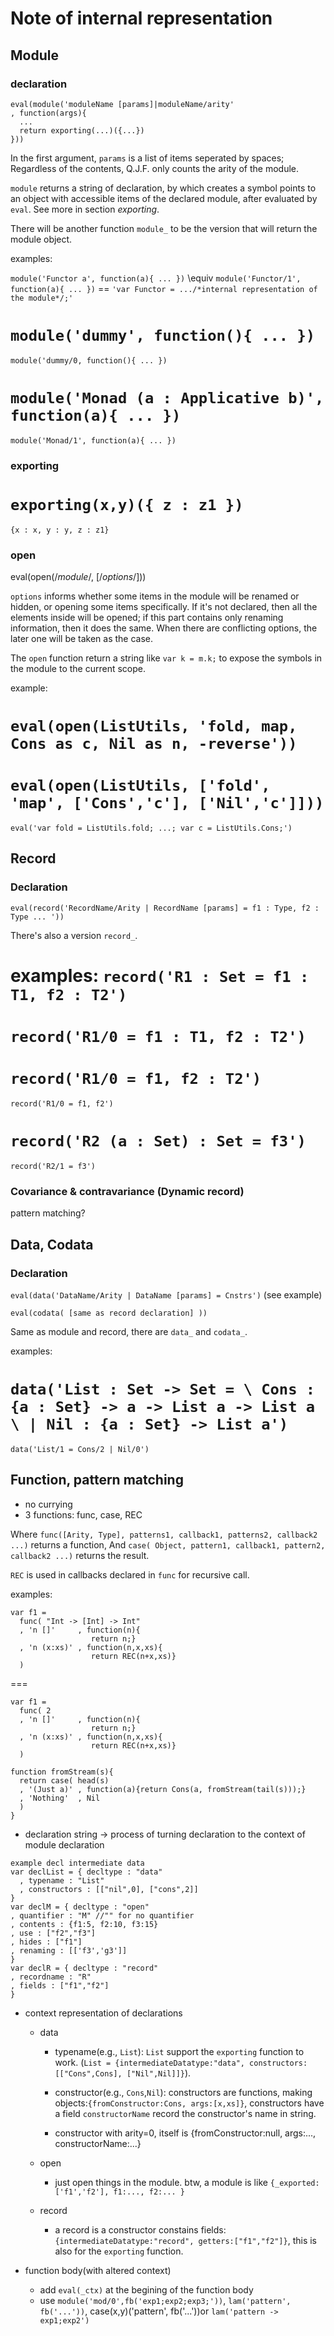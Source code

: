 # Note of internal representation







## Module

### declaration

```
eval(module('moduleName [params]|moduleName/arity'
, function(args){
  ...
  return exporting(...)({...})
}))
```

In the first argument, `params` is a list of items seperated by spaces;
Regardless of the contents, Q.J.F. only counts the arity of the module.

`module` returns a string of declaration, by which creates a symbol points to 
an object with accessible items of the declared module, after evaluated by `eval`.
See more in section *exporting*.

There will be another function `module_` to be the version that will return the module object.

examples:

`module('Functor a', function(a){ ... })`
\equiv
`module('Functor/1', function(a){ ... })`
\==
`'var Functor = .../*internal representation of the module*/;'`


`module('dummy', function(){ ... })`
==
`module('dummy/0, function(){ ... })`


`module('Monad (a : Applicative b)', function(a){ ... })`
==
`module('Monad/1', function(a){ ... })`


### exporting

`exporting(x,y)({ z : z1 })`
==
`{x : x, y : y, z : z1}`

### open

eval(open(/*module*/, [/*options*/]))

`options` informs whether some items in the module will be renamed or hidden, 
or opening some items specifically. If it's not declared, 
then all the elements inside will be opened; if this part contains
only renaming information, then it does the same. 
When there are conflicting options, the later one will be taken as the case.

The `open` function return a string like `var k = m.k;` to expose the symbols 
in the module to the current scope.


example:

`eval(open(ListUtils, 'fold, map, Cons as c, Nil as n, -reverse'))`
==
`eval(open(ListUtils, ['fold', 'map', ['Cons','c'], ['Nil','c']]))`
==
`eval('var fold = ListUtils.fold; ...; var c = ListUtils.Cons;')`

















## Record

### Declaration

`eval(record('RecordName/Arity | RecordName [params] = f1 : Type, f2 : Type ... '))`

There's also a version `record_`.

examples:
`record('R1 : Set = f1 : T1, f2 : T2')`
==
`record('R1/0 = f1 : T1, f2 : T2')`
==
`record('R1/0 = f1, f2 : T2')`
==
`record('R1/0 = f1, f2')`

`record('R2 (a : Set) : Set = f3')`
==
`record('R2/1 = f3')`


### Covariance & contravariance (Dynamic record)

pattern matching?












## Data, Codata

### Declaration

`eval(data('DataName/Arity | DataName [params] = Cnstrs')` (see example)

`eval(codata( [same as record declaration] ))`

Same as module and record, there are `data_` and `codata_`.


examples:

`data('List : Set -> Set = \
         Cons : {a : Set} -> a -> List a -> List a \
       | Nil : {a : Set} -> List a')`
==
`data('List/1 = Cons/2 | Nil/0')`












## Function, pattern matching

- no currying
- 3 functions: func, case, REC

Where
`func([Arity, Type], patterns1, callback1, patterns2, callback2 ...)`
returns a function,
And
`case( Object, pattern1, callback1, pattern2, callback2 ...)`
returns the result.

`REC` is used in callbacks declared in `func` for recursive call.

examples:

```
var f1 = 
  func( "Int -> [Int] -> Int"
  , 'n []'     , function(n){
                  return n;}
  , 'n (x:xs)' , function(n,x,xs){
                  return REC(n+x,xs)}
  )
```
===
```
var f1 = 
  func( 2
  , 'n []'     , function(n){
                  return n;}
  , 'n (x:xs)' , function(n,x,xs){
                  return REC(n+x,xs)}
  )
```
```
function fromStream(s){
  return case( head(s)
  , '(Just a)' , function(a){return Cons(a, fromStream(tail(s)));}
  , 'Nothing'  , Nil
  )
}
```





* declaration string -> process of turning declaration to the context of module declaration

```
example decl intermediate data
var declList = { decltype : "data"
  , typename : "List"
  , constructors : [["nil",0], ["cons",2]]
}
var declM = { decltype : "open"
, quantifier : "M" //"" for no quantifier
, contents : {f1:5, f2:10, f3:15}
, use : ["f2","f3"]
, hides : ["f1"]
, renaming : [['f3','g3']]
}
var declR = { decltype : "record"
, recordname : "R"
, fields : ["f1","f2"]
}
```


* context representation of declarations

  + data
    - typename(e.g., `List`): `List` support the `exporting` function to work. (`List = {intermediateDatatype:"data", constructors:[["Cons",Cons], ["Nil",Nil]]}`).

    - constructor(e.g., `Cons`,`Nil`): constructors are functions, making objects:`{fromConstructor:Cons, args:[x,xs]}`, constructors have a field `constructorName` record the constructor's name in string.

    - constructor with arity=0, itself is {fromConstructor:null, args:..., constructorName:...}

  + open
    - just open things in the module. btw, a module is like `{_exported:['f1','f2'], f1:..., f2:... }`
  + record
    - a record is a constructor constains fields: `{intermediateDatatype:"record", getters:["f1","f2"]}`, this is also for the `exporting` function.



* function body(with altered context)

  + add `eval(_ctx)` at the begining of the function body
  + use `module('mod/0',fb('exp1;exp2;exp3;'))`, `lam('pattern', fb('...'))`, case(x,y)('pattern', fb('...'))or `lam('pattern -> exp1;exp2')`









